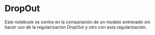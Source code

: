 # DropOut
Este notebook se centra en la comparación de un modelo entrenado sin hacer uso de la regularización DropOut y otro con esta ragularización.

